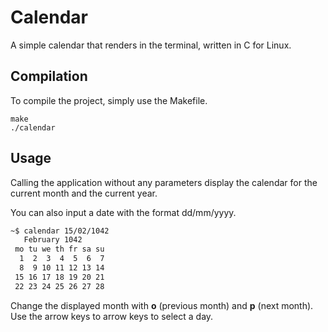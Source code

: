 # Calendar
A simple calendar that renders in the terminal, written in C for Linux.

## Compilation
To compile the project, simply use the Makefile.
```
make
./calendar
```

## Usage
Calling the application without any parameters display the calendar for the current month and the current year.

You can also input a date with the format dd/mm/yyyy.
``` sh
~$ calendar 15/02/1042
   February 1042
 mo tu we th fr sa su
  1  2  3  4  5  6  7
  8  9 10 11 12 13 14
 15 16 17 18 19 20 21
 22 23 24 25 26 27 28
```

Change the displayed month with **o** (previous month) and **p** (next month).
Use the arrow keys to arrow keys to select a day.